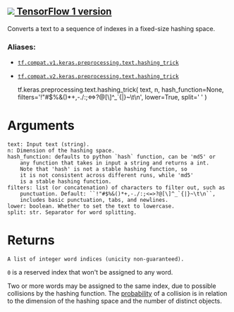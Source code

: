[ ![](https://tensorflow.google.cn/images/tf_logo_32px.png) TensorFlow 1
version](/versions/r1.15/api_docs/python/tf/keras/preprocessing/text/hashing_trick)  
---  
  
Converts a text to a sequence of indexes in a fixed-size hashing space.

### Aliases:

  * [`tf.compat.v1.keras.preprocessing.text.hashing_trick`](/api_docs/python/tf/keras/preprocessing/text/hashing_trick)
  * [`tf.compat.v2.keras.preprocessing.text.hashing_trick`](/api_docs/python/tf/keras/preprocessing/text/hashing_trick)

    
    
    tf.keras.preprocessing.text.hashing_trick(
        text,
        n,
        hash_function=None,
        filters='!"#$%&()*+,-./:;<=>?@[\\]^_`{|}~\t\n',
        lower=True,
        split=' '
    )
    

# Arguments

    
    
    text: Input text (string).
    n: Dimension of the hashing space.
    hash_function: defaults to python `hash` function, can be 'md5' or
        any function that takes in input a string and returns a int.
        Note that 'hash' is not a stable hashing function, so
        it is not consistent across different runs, while 'md5'
        is a stable hashing function.
    filters: list (or concatenation) of characters to filter out, such as
        punctuation. Default: ``!"#$%&()*+,-./:;<=>?@[\]^_`{|}~\t\n``,
        includes basic punctuation, tabs, and newlines.
    lower: boolean. Whether to set the text to lowercase.
    split: str. Separator for word splitting.
    

# Returns

    
    
    A list of integer word indices (unicity non-guaranteed).
    

`0` is a reserved index that won't be assigned to any word.

Two or more words may be assigned to the same index, due to possible
collisions by the hashing function. The
[probability](https://en.wikipedia.org/wiki/Birthday_problem#Probability_table)
of a collision is in relation to the dimension of the hashing space and the
number of distinct objects.


